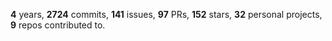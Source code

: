 **4** years, **2724** commits, **141** issues, **97** PRs, **152** stars, **32** personal projects, **9** repos contributed to.
